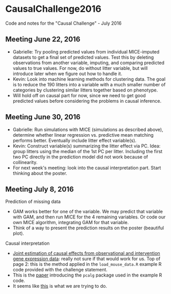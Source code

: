 # CausalChallenge2016
Code and notes for the "Causal Challenge" - July 2016

## Meeting June 22, 2016
- Gabrielle: Try pooling predicted values from individual MICE-imputed datasets to get a final set of predicted values.  Test this by deleting observations from another variable, imputing, and comparing predicted values to true values.  For now, do without litter variable, but will introduce later when we figure out how to handle it.
- Kevin:  Look into machine learning methods for clustering data.  The goal is to reduce the 190 litters into a variable with a much smaller number of categories by clustering similar litters together based on phenotype.
- Will hold off on causal part for now, since we need to get good predicted values before considering the problems in causal inference.

## Meeting June 30, 2016
- Gabrielle: Run simulations with MICE (simulations as described above), determine whether linear regression vs. predictive mean matching performs better. Eventually include litter effect variable(s).
- Kevin: Construct variable(s) summarizing the litter effect via PC. Idea: group litters using the median of the 1st PC per litter. Including the first two PC directly in the prediction model did not work because of collinearity. 
- For next week's meeting: look into the causal interpretation part. Start thinking about the poster.

## Meeting July 8, 2016
Prediction of missing data 
* GAM works better for one of the variable. We may predict that variable with GAM, and then run MICE for the 4 remaining variables. Or code our own MICE algorithm, integrating GAM for that variable.
* Think of a way to present the prediction results on the poster (beautiful plot).

Causal interpretation 
- [Joint estimation of causal effects from observational and intervention gene expression data](http://bmcsystbiol.biomedcentral.com/articles/10.1186/1752-0509-7-111): really not sure if that would work for us. Top of page 2: this is the method applied in the `load_mouse_data.R` example R code provided with the challenge statement.
- This is the [paper](ftp://ftp.sam.math.ethz.ch/sfs/pub/Manuscripts/buhlmann/pcalg-jss.pdf) introducing the `pcalg` package used in the example R code.
- It seems like [this](http://onlinelibrary.wiley.com/doi/10.1111/rssb.12071/abstract?userIsAuthenticated=false&deniedAccessCustomisedMessage=) is what we are trying to do.









